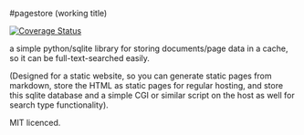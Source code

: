 #pagestore (working title)

[![Coverage Status](https://img.shields.io/coveralls/danthedeckie/pagestore.svg)](https://coveralls.io/r/danthedeckie/pagestore)

a simple python/sqlite library for storing documents/page data
in a cache, so it can be full-text-searched easily.

(Designed for a static website, so you can generate static
pages from markdown, store the HTML as static pages for regular
hosting, and store this sqlite database and a simple CGI or similar
script on the host as well for search type functionality).

MIT licenced.
